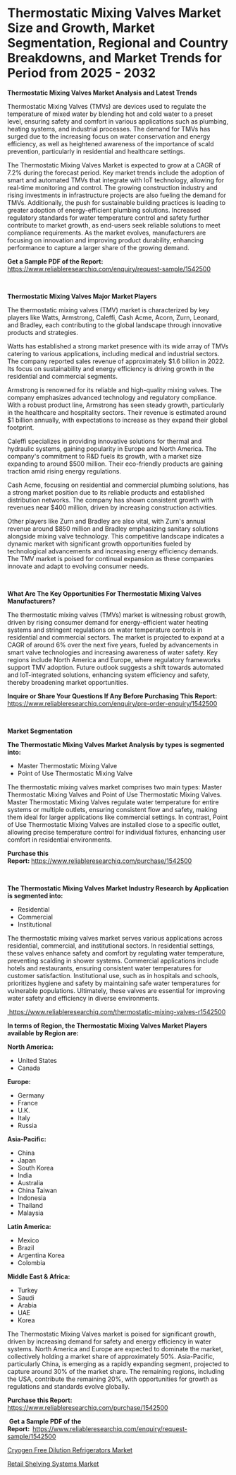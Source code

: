 <p><h1>Thermostatic Mixing Valves Market Size and Growth, Market Segmentation, Regional and Country Breakdowns, and Market Trends for Period from 2025 -  2032</h1></p><p><strong>Thermostatic Mixing Valves Market Analysis and Latest Trends</strong></p>
<p><p>Thermostatic Mixing Valves (TMVs) are devices used to regulate the temperature of mixed water by blending hot and cold water to a preset level, ensuring safety and comfort in various applications such as plumbing, heating systems, and industrial processes. The demand for TMVs has surged due to the increasing focus on water conservation and energy efficiency, as well as heightened awareness of the importance of scald prevention, particularly in residential and healthcare settings.</p><p>The Thermostatic Mixing Valves Market is expected to grow at a CAGR of 7.2% during the forecast period. Key market trends include the adoption of smart and automated TMVs that integrate with IoT technology, allowing for real-time monitoring and control. The growing construction industry and rising investments in infrastructure projects are also fueling the demand for TMVs. Additionally, the push for sustainable building practices is leading to greater adoption of energy-efficient plumbing solutions. Increased regulatory standards for water temperature control and safety further contribute to market growth, as end-users seek reliable solutions to meet compliance requirements. As the market evolves, manufacturers are focusing on innovation and improving product durability, enhancing performance to capture a larger share of the growing demand.</p></p>
<p><strong>Get a Sample PDF of the Report:&nbsp;</strong> <a href="https://www.reliableresearchiq.com/enquiry/request-sample/1542500?utm_campaign=1876&utm_medium=2&utm_source=Github&utm_content=ia&utm_term=17022025&utm_id=thermostatic-mixing-valves">https://www.reliableresearchiq.com/enquiry/request-sample/1542500</a></p>
<p>&nbsp;</p>
<p><strong>Thermostatic Mixing Valves Major Market Players</strong></p>
<p><p>The thermostatic mixing valves (TMV) market is characterized by key players like Watts, Armstrong, Caleffi, Cash Acme, Acorn, Zurn, Leonard, and Bradley, each contributing to the global landscape through innovative products and strategies.</p><p>Watts has established a strong market presence with its wide array of TMVs catering to various applications, including medical and industrial sectors. The company reported sales revenue of approximately $1.6 billion in 2022. Its focus on sustainability and energy efficiency is driving growth in the residential and commercial segments.</p><p>Armstrong is renowned for its reliable and high-quality mixing valves. The company emphasizes advanced technology and regulatory compliance. With a robust product line, Armstrong has seen steady growth, particularly in the healthcare and hospitality sectors. Their revenue is estimated around $1 billion annually, with expectations to increase as they expand their global footprint.</p><p>Caleffi specializes in providing innovative solutions for thermal and hydraulic systems, gaining popularity in Europe and North America. The company's commitment to R&D fuels its growth, with a market size expanding to around $500 million. Their eco-friendly products are gaining traction amid rising energy regulations.</p><p>Cash Acme, focusing on residential and commercial plumbing solutions, has a strong market position due to its reliable products and established distribution networks. The company has shown consistent growth with revenues near $400 million, driven by increasing construction activities.</p><p>Other players like Zurn and Bradley are also vital, with Zurn's annual revenue around $850 million and Bradley emphasizing sanitary solutions alongside mixing valve technology. This competitive landscape indicates a dynamic market with significant growth opportunities fueled by technological advancements and increasing energy efficiency demands. The TMV market is poised for continual expansion as these companies innovate and adapt to evolving consumer needs.</p></p>
<p>&nbsp;</p>
<p><strong>What Are The Key Opportunities For Thermostatic Mixing Valves Manufacturers?</strong></p>
<p><p>The thermostatic mixing valves (TMVs) market is witnessing robust growth, driven by rising consumer demand for energy-efficient water heating systems and stringent regulations on water temperature controls in residential and commercial sectors. The market is projected to expand at a CAGR of around 6% over the next five years, fueled by advancements in smart valve technologies and increasing awareness of water safety. Key regions include North America and Europe, where regulatory frameworks support TMV adoption. Future outlook suggests a shift towards automated and IoT-integrated solutions, enhancing system efficiency and safety, thereby broadening market opportunities.</p></p>
<p><strong>Inquire or Share Your Questions If Any Before Purchasing This Report:</strong> <a href="https://www.reliableresearchiq.com/enquiry/pre-order-enquiry/1542500?utm_campaign=1876&utm_medium=2&utm_source=Github&utm_content=ia&utm_term=17022025&utm_id=thermostatic-mixing-valves">https://www.reliableresearchiq.com/enquiry/pre-order-enquiry/1542500</a></p>
<p>&nbsp;</p>
<p><strong>Market Segmentation</strong></p>
<p><strong>The Thermostatic Mixing Valves Market Analysis by types is segmented into:</strong></p>
<p><ul><li>Master Thermostatic Mixing Valve</li><li>Point of Use Thermostatic Mixing Valve</li></ul></p>
<p><p>The thermostatic mixing valves market comprises two main types: Master Thermostatic Mixing Valves and Point of Use Thermostatic Mixing Valves. Master Thermostatic Mixing Valves regulate water temperature for entire systems or multiple outlets, ensuring consistent flow and safety, making them ideal for larger applications like commercial settings. In contrast, Point of Use Thermostatic Mixing Valves are installed close to a specific outlet, allowing precise temperature control for individual fixtures, enhancing user comfort in residential environments.</p></p>
<p><strong>Purchase this Report:&nbsp;</strong><a href="https://www.reliableresearchiq.com/purchase/1542500?utm_campaign=1876&utm_medium=2&utm_source=Github&utm_content=ia&utm_term=17022025&utm_id=thermostatic-mixing-valves">https://www.reliableresearchiq.com/purchase/1542500</a></p>
<p>&nbsp;</p>
<p><strong>The Thermostatic Mixing Valves Market Industry Research by Application is segmented into:</strong></p>
<p><ul><li>Residential</li><li>Commercial</li><li>Institutional</li></ul></p>
<p><p>The thermostatic mixing valves market serves various applications across residential, commercial, and institutional sectors. In residential settings, these valves enhance safety and comfort by regulating water temperature, preventing scalding in shower systems. Commercial applications include hotels and restaurants, ensuring consistent water temperatures for customer satisfaction. Institutional use, such as in hospitals and schools, prioritizes hygiene and safety by maintaining safe water temperatures for vulnerable populations. Ultimately, these valves are essential for improving water safety and efficiency in diverse environments.</p></p>
<p><a href="https://www.reliableresearchiq.com/thermostatic-mixing-valves-r1542500?utm_campaign=1876&utm_medium=2&utm_source=Github&utm_content=ia&utm_term=17022025&utm_id=thermostatic-mixing-valves">&nbsp;https://www.reliableresearchiq.com/thermostatic-mixing-valves-r1542500</a></p>
<p><strong>In terms of Region, the Thermostatic Mixing Valves Market Players available by Region are:</strong></p>
<p>
    <p> <strong> North America: </strong>
        <ul>
            <li>United States</li>
            <li>Canada</li>
        </ul>
        </p> 
    <p> <strong> Europe: </strong>
        <ul>
            <li>Germany</li>
            <li>France</li>
            <li>U.K.</li>
            <li>Italy</li>
            <li>Russia</li>
        </ul>
        </p> 
    <p> <strong> Asia-Pacific: </strong>
        <ul>
            <li>China</li>
            <li>Japan</li>
            <li>South Korea</li>
            <li>India</li>
            <li>Australia</li>
            <li>China Taiwan</li>
            <li>Indonesia</li>
            <li>Thailand</li>
            <li>Malaysia</li>
        </ul>
        </p> 
    <p> <strong> Latin America: </strong>
        <ul>
            <li>Mexico</li>
            <li>Brazil</li>
            <li>Argentina Korea</li>
            <li>Colombia</li>
        </ul>
        </p> 
    <p> <strong> Middle East & Africa: </strong>
        <ul>
            <li>Turkey</li>
            <li>Saudi</li>
            <li>Arabia</li>
            <li>UAE</li>
            <li>Korea</li>
        </ul>
    </p>
    </p>
<p><p>The Thermostatic Mixing Valves market is poised for significant growth, driven by increasing demand for safety and energy efficiency in water systems. North America and Europe are expected to dominate the market, collectively holding a market share of approximately 50%. Asia-Pacific, particularly China, is emerging as a rapidly expanding segment, projected to capture around 30% of the market share. The remaining regions, including the USA, contribute the remaining 20%, with opportunities for growth as regulations and standards evolve globally.</p></p>
<p><strong>Purchase this Report: </strong><a href="https://www.reliableresearchiq.com/purchase/1542500?utm_campaign=1876&utm_medium=2&utm_source=Github&utm_content=ia&utm_term=17022025&utm_id=thermostatic-mixing-valves">https://www.reliableresearchiq.com/purchase/1542500</a></p>
<p>&nbsp;<strong>Get a Sample PDF of the Report:&nbsp;&nbsp;</strong><a href="https://www.reliableresearchiq.com/enquiry/request-sample/1542500?utm_campaign=1876&utm_medium=2&utm_source=Github&utm_content=ia&utm_term=17022025&utm_id=thermostatic-mixing-valves">https://www.reliableresearchiq.com/enquiry/request-sample/1542500</a></p>
<p><strong></strong></p>
<p><p><a href="https://github.com/osamhcombre/Market-Research-Report-List-1/blob/main/cryogen-free-dilution-refrigerators-market.md?utm_campaign=1876&utm_medium=2&utm_source=Github&utm_content=ia&utm_term=17022025&utm_id=thermostatic-mixing-valves">Cryogen Free Dilution Refrigerators Market</a></p><p><a href="https://github.com/cobinaydin13/Market-Research-Report-List-1/blob/main/retail-shelving-systems-market.md?utm_campaign=1876&utm_medium=2&utm_source=Github&utm_content=ia&utm_term=17022025&utm_id=thermostatic-mixing-valves">Retail Shelving Systems Market</a></p></p>